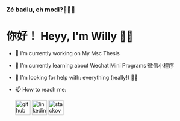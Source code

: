 ### Zé badiu, eh modi?👨🏾‍💻
# 你好！ Heyy, I'm Willy 🤙🏾

<!--
**wjj28/wjj28** is a ✨ _special_ ✨ repository because its `README.md` (this file) appears on your GitHub profile.

Here are some ideas to get you started:-->

- 🔭 I’m currently working on My Msc Thesis 

- 🌱 I’m currently learning about Wechat Mini Programs 微信小程序

- 🤔 I’m looking for help with: everything (really!) 👴🏾



- 📫 How to reach me:

    [<img src='https://cdn.jsdelivr.net/npm/simple-icons@3.0.1/icons/github.svg' alt='github' height='40'>](https://github.com/https://github.com/wjj28) 
             [<img src='https://cdn.jsdelivr.net/npm/simple-icons@3.0.1/icons/linkedin.svg' alt='linkedin' height='40'>](https://www.linkedin.com/in/https://www.linkedin.cn/injobs/in/willylima28/)      [<img src='https://cdn.jsdelivr.net/npm/simple-icons@3.0.1/icons/stackoverflow.svg' alt='stackoverflow' height='40'>](https://stackoverflow.com/users/https://stackoverflow.com/users/13074315/will28)  








